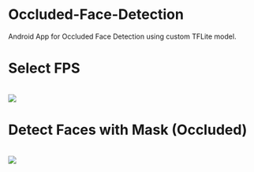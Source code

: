 # Occluded-Face-Detection
Android App for Occluded Face Detection using custom TFLite model.

# Select FPS
<br><img src="https://github.com/svhapp0249/Occluded-Face-Detection/blob/master/FPS_Select.jpg"><br>

# Detect Faces with Mask (Occluded)
<br><img src="https://github.com/svhapp0249/Occluded-Face-Detection/blob/master/OFD_SS.jpg"><br>
